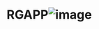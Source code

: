 # RGAPP![image](https://user-images.githubusercontent.com/114732900/197402878-4bc6210f-d068-4660-96ed-9263bf5c23a0.png)
